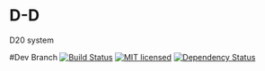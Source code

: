 # D-D
D20 system

#Dev Branch
[![Build Status](https://travis-ci.org/drBenway/D-D.svg?branch=develop)](https://travis-ci.org/drBenway/D-D)
[![MIT licensed](https://img.shields.io/badge/license-MIT-blue.svg)](https://github.com/drBenway/D-D/master/LICENSE)
[![Dependency Status](https://gemnasium.com/badges/github.com/drBenway/D-D.svg)](https://gemnasium.com/github.com/drBenway/D-D)
